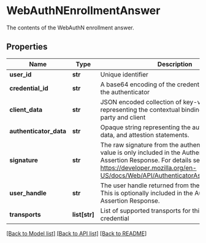 # WebAuthNEnrollmentAnswer

The contents of the WebAuthN enrollment answer.
## Properties
Name | Type | Description | Notes
------------ | ------------- | ------------- | -------------
**user_id** | **str** | Unique identifier | [readonly] 
**credential_id** | **str** | A base64 encoding of the credential ID choosen by the authenticator | 
**client_data** | **str** | JSON encoded collection of key-value mappings representing the contextual bindings of the relying party and client | 
**authenticator_data** | **str** | Opaque string representing the authentication data, and attestion statements. | [optional] 
**signature** | **str** | The raw signature from the authenticator. This value is only included in the Authentication Assertion Response. For details see https://developer.mozilla.org/en-US/docs/Web/API/AuthenticatorAssertionResponse | [optional] 
**user_handle** | **str** | The user handle returned from the authenticator. This is optionally included in the Authentication Assertion Response. | [optional] 
**transports** | **list[str]** | List of supported transports for this enrolled credential | [optional] 

[[Back to Model list]](../README.md#documentation-for-models) [[Back to API list]](../README.md#documentation-for-api-endpoints) [[Back to README]](../README.md)


